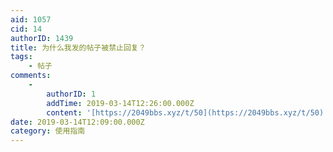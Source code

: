 ```yaml
---
aid: 1057
cid: 14
authorID: 1439
title: 为什么我发的帖子被禁止回复？
tags:
    - 帖子
comments:
    -
        authorID: 1
        addTime: 2019-03-14T12:26:00.000Z
        content: '[https://2049bbs.xyz/t/50](https://2049bbs.xyz/t/50)'
date: 2019-03-14T12:09:00.000Z
category: 使用指南
---
```



